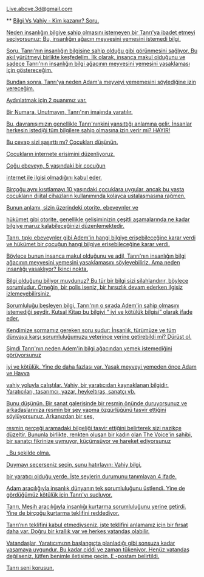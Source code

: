 <Live.above.3d@gmail.com>

** <U> Bilgi Vs Vahiy - Kim kazanır?  Soru.

Neden insanlığın bilgiye sahip olmasını istemeyen bir Tanrı'ya ibadet etmeyi seçiyorsunuz; Bu, insanlığın ağacın meyvesini yemesini istemedi
bilgi.

Soru, Tanrı'nın insanlığın bilgisine sahip olduğu gibi görünmesini sağlıyor.
Bu akıl yürütmeyi birlikte keşfedelim.
İlk olarak, insanca makul olduğunu ve sadece Tanrı'nın insanlığın bilgi ağacının meyvesini yemesini yasaklaması için göstereceğim.

Bundan sonra, Tanrı'ya neden Adam'a
meyveyi yememesini söylediğine izin vereceğim.

Aydınlatmak için 2 puanımız var.

Bir Numara.
Unutmayın, Tanrı'nın imajında ​​yaratılır.

Bu, davranışımızın genellikle Tanrı'nınkini yansıttığı anlamına gelir.
İnsanlar herkesin istediği tüm bilgilere sahip olmasına izin verir mi? HAYIR!

Bu cevap sizi şaşırttı mı? Çocukları düşünün.

Çocukların internete erişimini düzenliyoruz.

Çoğu ebeveyn, 5 yaşındaki bir çocuğun

internet ile ilgisi olmadığını kabul eder.

Birçoğu aynı kısıtlamayı 10 yaşındaki çocuklara uygular, ancak bu yaşta çocukların dijital cihazların kullanımında kolayca ustalaşmasına rağmen.

Bunun anlamı, sizin üzerindeki otorite, ebeveynler ve

hükümet gibi otorite, genellikle gelişiminizin çeşitli aşamalarında ne kadar bilgiye maruz kalabileceğinizi düzenlemektedir.

Tanrı, tıpkı ebeveynler gibi Adem'in hangi bilgiye erişebileceğine karar verdi
ve hükümet bir çocuğun hangi bilgiye erişebileceğine karar verdi.

Böylece bunun insanca makul olduğunu ve adil, Tanrı'nın insanlığın bilgi ağacının meyvesini yemesini yasaklamasını söyleyebiliriz.
Ama neden insanlığı yasaklıyor? İkinci nokta.

Bilgi olduğunu biliyor muydunuz? Bu tür bir bilgi sizi silahlandırır, böylece
sorumludur.
Örneğin, bir polis iseniz, bir hırsızlık devam ederken ilgisiz izlemeyebilirsiniz.

Sorumluluğu besleyen bilgi, Tanrı'nın o sırada Adem'in sahip olmasını istemediği şeydir. Kutsal Kitap bu bilgiyi “
iyi ve kötülük bilgisi” olarak ifade eder.

Kendimize sormamız gereken soru şudur: İnsanlık, türümüze ve tüm dünyaya karşı sorumluluğumuzu yeterince yerine getirebildi mi?
Dürüst ol.

Şimdi Tanrı'nın neden Adem'in bilgi ağacından yemek istemediğini görüyorsunuz

iyi ve kötülük.
Yine de daha fazlası var.
Yasak meyveyi yemeden önce Adam ve Havva

vahiy yoluyla çalıştılar. Vahiy, bir yaratıcıdan kaynaklanan bilgidir.
Yaratıcıları, tasarımcı, yazar, heykeltıraş, sanatçı vb.

Bunu düşünün. Bir sanat galerisinde bir resmin önünde duruyorsunuz ve
arkadaşlarınıza resmin bir şey yapma özgürlüğünü tasvir ettiğini söylüyorsunuz.
Arkanızdan bir ses,

resmin gerçeği aramadaki bilgeliği tasvir ettiğini belirterek sizi nazikçe düzeltir.
Bununla birlikte,
renkten oluşan bir kadın olan The Voice'in sahibi, bir sanatçı fikrinize uymuyor, küçümsüyor ve hareket ediyorsunuz

.
Bu şekilde olma.

Duymayı seçerseniz seçin, şunu hatırlayın: Vahiy bilgi,

bir yaratıcı olduğu yerde.
İşte şeylerin durumunu tanımlayan 4 ifade.

Adam aracılığıyla insanlık dünyanın tek sorumluluğunu üstlendi.
Yine de gördüğümüz kötülük için Tanrı'yı ​​suçluyor.

Tanrı, Mesih aracılığıyla insanlığı kurtarma sorumluluğunu yerine getirdi.
Yine de birçoğu kurtarma teklifini reddediyor.

Tanrı’nın teklifini kabul etmediyseniz, işte teklifini anlamanız için bir fırsat daha var.
Doğru bir krallık var ve herkes vatandaş olabilir.

Vatandaşlar, Yaratıcımızın başlangıçta planladığı gibi sonsuza kadar yaşamaya uygundur.
Bu kadar ciddi ve zaman tükeniyor.
Henüz vatandaş değilseniz, lütfen benimle iletişime geçin. E -postam belirtildi.

Tanrı seni korusun.










